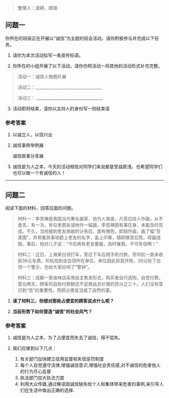 

> 整理人：淑婷、顾珈

## 问题一

你所在的班级正在开展以“诚信”为主题的班会活动，请你积极参与并完成以下任务。

1. 请你为本次活动拟写一条宣传标语。

2. 你所在的小组开展了以下活动，请你仿照活动一将其他的活动形式补充完整。

> 活动一：诚信人物图片展
>
> 活动二：\_\_\_\_\_\_\_\_\_\_\_\_\_\_\_\_\_\_\_\_\_\_\_\_\_\_\_\_\_\_\_\_\_
>
> 活动三： \_\_\_\_\_\_\_\_\_\_\_\_\_\_\_\_\_\_\_\_\_\_\_\_\_\_\_\_\_\_\_\_\_
>

3. 活动即将结束，请你以主持人的身份写一则结束语

### 参考答案

1. 以诚立人，以信兴业

2. 诚信事例举例展

   诚信故事分享展

3. 诚信是为人之本，今天的活动相信对同学们来说都是受益匪浅，也希望同学们也可以做一个有诚信的人！

 

------



## 问题二

阅读下面的材料，回答后面的问题。

> 材料一：李苦禅是我国当代著名画家，他为人爽直，凡答应给人作画，从不食言。有一次，有位老朋友请他作一幅画，李苦禅因有事在身，未能及时完成。不久，当他接到老友病故的讣告后，面有愧色，即趋作画，画了幅“百莲图”，并郑重其事地题上老友的名字，盖上印章，随即携至后院，将画烧毁。事后，他对儿子说：“今后再有老友要画，及时催我，不可失信啊！”
>

> 材料二：近日，上海某白领打车，答应下车后用手机付款，但司机一直未收到36元车费。司机找到该白领所在单位，单位因此将其开除。36元给了白领一个警示，也给大家拉响了“警钟”。
>

> 材料三：成都一家卤味店采用自主售卖形式，购买者自行选购，自觉付费。营业两天，顾客的自助付款额还不足商品总价值的百分之三十。人们没有意识到“信”的重要性，而把占便宜当成了自然的事。
>

1. **读了材料三，你想对那些占便宜的顾客说点什么呢？**

2. **当前形势下如何营造“诚信”的社会风气？**

### 参考答案

1. 诚信是为人之本，为了占便宜而失去了诚信，得不偿失。

2. 我们应做到以下几点：
   1. 有关部门加快建立信用监督和失信惩罚制度
   2. 每个人自觉遵守法律,增强诚信意识,增强社会责任感,对不诚信的危害他人的行为尽心监督
   3. 执法部门加大执法力度　　
   4. 利用大众传媒,通过解读因诚信缺失给个人和集体带来危害的事例,来引导人们在生活中做出正确的选择.
